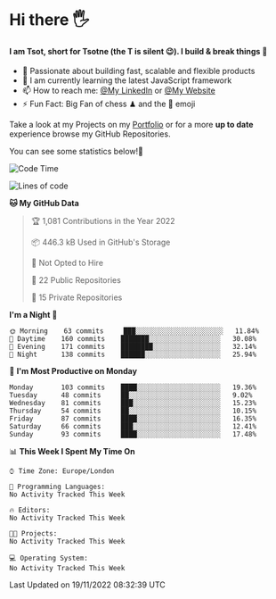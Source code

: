 # Hi there :raised_hand_with_fingers_splayed:
#### I am Tsot, short for Tsotne (the T is silent :wink:). I build & break things :space_invader:
- :telescope: Passionate about building fast, scalable and flexible products
- :seedling: I am currently learning the latest JavaScript framework 
- :mailbox: How to reach me: [@My LinkedIn](https://www.linkedin.com/in/tsotne-gvadzabia/) or [@My Website](https://tsotne.co.uk/contact)
- :zap: Fun Fact: Big Fan of chess ♟ and the 👾 emoji

Take a look at my Projects on my [Portfolio](https://tsotne.co.uk/) or for a more **up to date** experience browse my GitHub Repositories.

You can see some statistics below!:space_invader:
<!--START_SECTION:waka-->
![Code Time](http://img.shields.io/badge/Code%20Time-761%20hrs%202%20mins-blue)

![Lines of code](https://img.shields.io/badge/From%20Hello%20World%20I%27ve%20Written-651%20Thousand%20lines%20of%20code-blue)

**🐱 My GitHub Data** 

> 🏆 1,081 Contributions in the Year 2022
 > 
> 📦 446.3 kB Used in GitHub's Storage 
 > 
> 🚫 Not Opted to Hire
 > 
> 📜 22 Public Repositories 
 > 
> 🔑 15 Private Repositories  
 > 
**I'm a Night 🦉** 

```text
🌞 Morning    63 commits     ███░░░░░░░░░░░░░░░░░░░░░░   11.84% 
🌆 Daytime    160 commits    ███████░░░░░░░░░░░░░░░░░░   30.08% 
🌃 Evening    171 commits    ████████░░░░░░░░░░░░░░░░░   32.14% 
🌙 Night      138 commits    ██████░░░░░░░░░░░░░░░░░░░   25.94%

```
📅 **I'm Most Productive on Monday** 

```text
Monday       103 commits    ████░░░░░░░░░░░░░░░░░░░░░   19.36% 
Tuesday      48 commits     ██░░░░░░░░░░░░░░░░░░░░░░░   9.02% 
Wednesday    81 commits     ███░░░░░░░░░░░░░░░░░░░░░░   15.23% 
Thursday     54 commits     ██░░░░░░░░░░░░░░░░░░░░░░░   10.15% 
Friday       87 commits     ████░░░░░░░░░░░░░░░░░░░░░   16.35% 
Saturday     66 commits     ███░░░░░░░░░░░░░░░░░░░░░░   12.41% 
Sunday       93 commits     ████░░░░░░░░░░░░░░░░░░░░░   17.48%

```


📊 **This Week I Spent My Time On** 

```text
⌚︎ Time Zone: Europe/London

💬 Programming Languages: 
No Activity Tracked This Week

🔥 Editors: 
No Activity Tracked This Week

🐱‍💻 Projects: 
No Activity Tracked This Week

💻 Operating System: 
No Activity Tracked This Week

```


 Last Updated on 19/11/2022 08:32:39 UTC
<!--END_SECTION:waka-->
